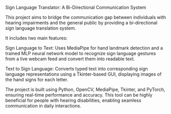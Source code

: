 Sign Language Translator: A Bi-Directional Communication System

This project aims to bridge the communication gap between individuals with hearing impairments and the general public by providing a bi-directional sign language translation system.

It includes two main features:

Sign Language to Text: Uses MediaPipe for hand landmark detection and a trained MLP neural network model to recognize sign language gestures from a live webcam feed and convert them into readable text.

Text to Sign Language: Converts typed text into corresponding sign language representations using a Tkinter-based GUI, displaying images of the hand signs for each letter.

The project is built using Python, OpenCV, MediaPipe, Tkinter, and PyTorch, ensuring real-time performance and accuracy. This tool can be highly beneficial for people with hearing disabilities, enabling seamless communication in daily interactions.
